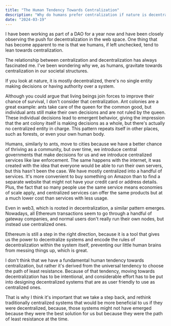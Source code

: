```yaml
---
title: "The Human Tendency Towards Centralization"
description: "Why do humans prefer centralization if nature is decentralized?"
date: "2024-03-19"
---
```


I have been working as part of a DAO for a year now and have been closely observing the push for decentralization in the web space. One thing that has become apparent to me is that we humans, if left unchecked, tend to lean towards centralization.

The relationship between centralization and decentralization has always fascinated me. I've been wondering why we, as humans, gravitate towards centralization in our societal structures.

If you look at nature, it is mostly decentralized, there's no single entity making decisions or having authority over a system.

Although you could argue that living beings join forces to improve their chance of survival, I don't consider that centralization. Ant colonies are a great example: ants take care of the queen for the common good, but individual ants still make their own decisions and are not ruled by the queen. These individual decisions lead to emergent behavior, giving the impression that the ant colony itself is making decisions as a whole, but there's actually no centralized entity in charge. This pattern repeats itself in other places, such as forests, or even your own human body.

Humans, similarly to ants, move to cities because we have a better chance of thriving as a community, but over time, we introduce central governments that make decisions for us and we introduce centralized services like law enforcement. The same happens with the internet, it was created with the idea that everyone would be able to run their own servers, but this hasn't been the case. We have mostly centralized into a handful of services. It's more convenient to buy something on Amazon than to find a separate website that might not have your credit card or address details. Plus, the fact that so many people use the same service means economies of scale apply, and centralized services can offer the same products but at a much lower cost than services with less usage.

Even in web3, which is rooted in decentralization, a similar pattern emerges. Nowadays, all Ethereum transactions seem to go through a handful of gateway companies, and normal users don't really run their own nodes, but instead use centralized ones.

Ethereum is still a step in the right direction, because it is a tool that gives us the power to decentralize systems and encode the rules of decentralization within the system itself, preventing our little human brains from messing things up, which is great.

I don't think that we have a fundamental human tendency towards centralization, but rather it's derived from the universal tendency to choose the path of least resistance. Because of that tendency, moving towards decentralization has to be intentional, and considerable effort has to be put into designing decentralized systems that are as user friendly to use as centralized ones.

That is why I think it's important that we take a step back, and rethink traditionally centralized systems that would be more beneficial to us if they were decentralized, because, those systems might not have emerged because they were the best solution for us but because they were the path of least resistance at the time.

